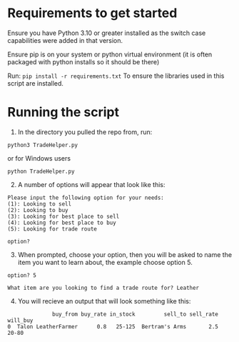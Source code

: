 # **Requirements to get started**

Ensure you have Python 3.10 or greater installed as the switch case capabilities were added in that version.

Ensure pip is on your system or python virtual environment (it is often packaged with python installs so it should be there)

Run:
`pip install -r requirements.txt`
To ensure the libraries used in this script are installed.


# **Running the script**
1. In the directory you pulled the repo from, run:
```
python3 TradeHelper.py
```
or for Windows users
```
python TradeHelper.py
```

2. A number of options will appear that look like this:
```
Please input the following option for your needs:
(1): Looking to sell
(2): Looking to buy
(3): Looking for best place to sell
(4): Looking for best place to buy
(5): Looking for trade route

option?
```
3. When prompted, choose your option, then you will be asked to name the item you want to learn about, the example choose option 5.
```
option? 5

What item are you looking to find a trade route for? Leather
```
4. You will recieve an output that will look something like this:
```
              buy_from buy_rate in_stock         sell_to sell_rate will_buy
0  Talon LeatherFarmer      0.8   25-125  Bertram's Arms       2.5    20-80
```
